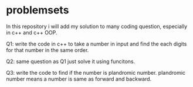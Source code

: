 # problemsets
In this repository i will add my solution to many coding question, especially in c++ and c++ OOP.

Q1: write the code in c++ to take a number in input and find the each digits for that number in the same order.

Q2: same question as Q1 just solve it using funcitons.

Q3: write the code to find if the number is plandromic number. plandromic number means a number is same as forward and backward.
